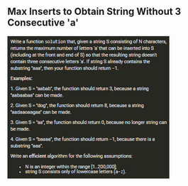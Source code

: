 ## Max Inserts to Obtain String Without 3 Consecutive 'a'

![](https://github.com/junj0619/CodeLab/blob/master/src/CS1802/_MS/OA/_img/013.Max%20Inserts%20to%20Obtain%20String%20Without%203%20Consecutive%20'a'.png)
